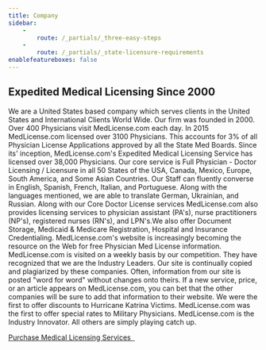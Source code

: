 ```yaml
---
title: Company
sidebar:
    -
        route: /_partials/_three-easy-steps
    -
        route: /_partials/_state-licensure-requirements
enablefeatureboxes: false
---
```


<h2 id="mcetoc_1cdnmfrlo0">Expedited Medical Licensing Since 2000</h2>
<p>We are a United States based company which serves clients in the United States and International Clients World Wide. Our firm was founded in 2000. Over 400 Physicians visit MedLicense.com each day. In 2015 MedLicense.com licensed over 3100 Physicians. This accounts for 3% of all Physician License Applications approved by all the State Med Boards. Since its' inception, MedLicense.com's Expedited Medical Licensing Service has licensed over 38,000 Physicians. Our core service is Full Physician - Doctor Licensing / Licensure in all 50 States of the USA, Canada, Mexico, Europe, South America, and Some Asian Countries. Our Staff can fluently converse in English, Spanish, French, Italian, and Portuguese. Along with the languages mentioned, we are able to translate German, Ukrainian, and Russian. Along with our Core Doctor License services MedLicense.com also provides licensing services to physician assistant (PA's), nurse practitioners (NP's), registered nurses (RN's), and LPN's.We also offer Document Storage, Medicaid &amp; Medicare Registration, Hospital and Insurance Credentialing. MedLicense.com's website is increasingly becoming the resource on the Web for free Physician Med License information. MedLicense.com is visited on a weekly basis by our competition. They have recognized that we are the Industry Leaders. Our site is continually copied and plagiarized by these companies. Often, information from our site is posted "word for word" without changes onto theirs. If a new service, price, or an article appears on MedLicense.com, you can bet that the other companies will be sure to add that information to their website. We were the first to offer discounts to Hurricane Katrina Victims. MedLicense.com was the first to offer special rates to Military Physicians. MedLicense.com is the Industry Innovator. All others are simply playing catch up.</p>
<p><a class="btn btn-secondary" href="../../pricing">Purchase Medical Licensing Services <em class="fa fa-sm fa-play" aria-hidden="true">&nbsp;</em></a></p>